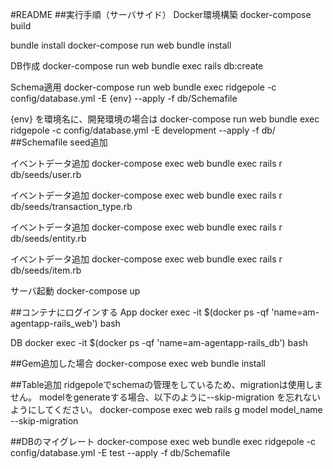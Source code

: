 #README
##実行手順（サーバサイド）
Docker環境構築 docker-compose build

bundle install docker-compose run web bundle install

DB作成 docker-compose run web bundle exec rails db:create

Schema適用 docker-compose run web bundle exec ridgepole -c config/database.yml -E {env} --apply -f db/Schemafile

{env} を環境名に、開発環境の場合は docker-compose run web bundle exec ridgepole -c config/database.yml -E development --apply -f db/
##Schemafile
seed追加

イベントデータ追加 docker-compose exec web bundle exec rails r db/seeds/user.rb

イベントデータ追加 docker-compose exec web bundle exec rails r db/seeds/transaction_type.rb

イベントデータ追加 docker-compose exec web bundle exec rails r db/seeds/entity.rb

イベントデータ追加 docker-compose exec web bundle exec rails r db/seeds/item.rb

サーバ起動 docker-compose up

##コンテナにログインする
App
docker exec -it $(docker ps -qf 'name=am-agentapp-rails_web') bash

DB
docker exec -it $(docker ps -qf 'name=am-agentapp-rails_db') bash

##Gem追加した場合
docker-compose exec web bundle install

##Table追加
ridgepoleでschemaの管理をしているため、migrationは使用しません。 modelをgenerateする場合、以下のように--skip-migration を忘れないようにしてください。
docker-compose exec web rails g model model_name --skip-migration


##DBのマイグレート docker-compose exec web bundle exec ridgepole -c config/database.yml -E test --apply -f db/Schemafile
